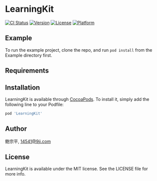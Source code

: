 # LearningKit

[![CI Status](https://img.shields.io/travis/鲍宗平/LearningKit.svg?style=flat)](https://travis-ci.org/鲍宗平/LearningKit)
[![Version](https://img.shields.io/cocoapods/v/LearningKit.svg?style=flat)](https://cocoapods.org/pods/LearningKit)
[![License](https://img.shields.io/cocoapods/l/LearningKit.svg?style=flat)](https://cocoapods.org/pods/LearningKit)
[![Platform](https://img.shields.io/cocoapods/p/LearningKit.svg?style=flat)](https://cocoapods.org/pods/LearningKit)

## Example

To run the example project, clone the repo, and run `pod install` from the Example directory first.

## Requirements

## Installation

LearningKit is available through [CocoaPods](https://cocoapods.org). To install
it, simply add the following line to your Podfile:

```ruby
pod 'LearningKit'
```

## Author

鲍宗平, 14541@9ji.com

## License

LearningKit is available under the MIT license. See the LICENSE file for more info.
